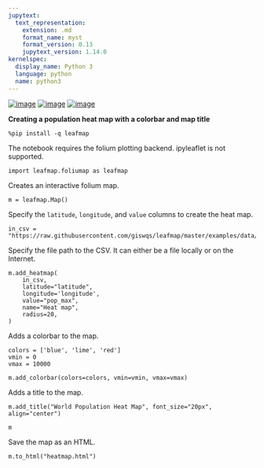 ```yaml
---
jupytext:
  text_representation:
    extension: .md
    format_name: myst
    format_version: 0.13
    jupytext_version: 1.14.0
kernelspec:
  display_name: Python 3
  language: python
  name: python3
---
```


[![image](https://jupyterlite.rtfd.io/en/latest/_static/badge.svg)](https://demo.leafmap.org/lab/index.html?path=notebooks/25_map_title.ipynb)
[![image](https://colab.research.google.com/assets/colab-badge.svg)](https://githubtocolab.com/giswqs/leafmap/blob/master/examples/notebooks/25_map_title.ipynb)
[![image](https://mybinder.org/badge_logo.svg)](https://gishub.org/leafmap-binder)

**Creating a population heat map with a colorbar and map title**


```{code-cell} ipython3
%pip install -q leafmap
```

The notebook requires the folium plotting backend. ipyleaflet is not supported.

```{code-cell} ipython3
import leafmap.foliumap as leafmap
```

Creates an interactive folium map.

```{code-cell} ipython3
m = leafmap.Map()
```

Specify the `latitude`, `longitude`, and `value` columns to create the heat map.

```{code-cell} ipython3
in_csv = "https://raw.githubusercontent.com/giswqs/leafmap/master/examples/data/world_cities.csv"
```

Specify the file path to the CSV. It can either be a file locally or on the Internet.

```{code-cell} ipython3
m.add_heatmap(
    in_csv,
    latitude="latitude",
    longitude='longitude',
    value="pop_max",
    name="Heat map",
    radius=20,
)
```

Adds a colorbar to the map.

```{code-cell} ipython3
colors = ['blue', 'lime', 'red']
vmin = 0
vmax = 10000

m.add_colorbar(colors=colors, vmin=vmin, vmax=vmax)
```

Adds a title to the map.

```{code-cell} ipython3
m.add_title("World Population Heat Map", font_size="20px", align="center")
```

```{code-cell} ipython3
m
```

Save the map as an HTML.

```{code-cell} ipython3
m.to_html("heatmap.html")
```
